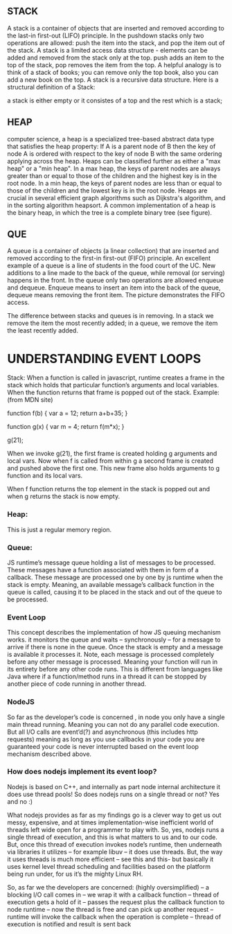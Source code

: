 
## STACK
A stack is a container of objects that are inserted and removed according to the last-in first-out (LIFO) principle. In the pushdown stacks only two operations are allowed: push the item into the stack, and pop the item out of the stack. A stack is a limited access data structure - elements can be added and removed from the stack only at the top. push adds an item to the top of the stack, pop removes the item from the top. A helpful analogy is to think of a stack of books; you can remove only the top book, also you can add a new book on the top.
A stack is a recursive data structure. Here is a structural definition of a Stack:

a stack is either empty or
it consistes of a top and the rest which is a stack;

## HEAP
computer science, a heap is a specialized tree-based abstract data type that satisfies the heap property: If A is a parent node of B then the key of node A is ordered with respect to the key of node B with the same ordering applying across the heap. Heaps can be classified further as either a "max heap" or a "min heap". In a max heap, the keys of parent nodes are always greater than or equal to those of the children and the highest key is in the root node. In a min heap, the keys of parent nodes are less than or equal to those of the children and the lowest key is in the root node. Heaps are crucial in several efficient graph algorithms such as Dijkstra's algorithm, and in the sorting algorithm heapsort. A common implementation of a heap is the binary heap, in which the tree is a complete binary tree (see figure).

## QUE

A queue is a container of objects (a linear collection) that are inserted and removed according to the first-in first-out (FIFO) principle. An excellent example of a queue is a line of students in the food court of the UC. New additions to a line made to the back of the queue, while removal (or serving) happens in the front. In the queue only two operations are allowed enqueue and dequeue. Enqueue means to insert an item into the back of the queue, dequeue means removing the front item. The picture demonstrates the FIFO access.

The difference between stacks and queues is in removing. In a stack we remove the item the most recently added; in a queue, we remove the item the least recently added.


# UNDERSTANDING EVENT LOOPS

Stack:
When a function is called in javascript, runtime creates a frame in the stack which holds that particular function’s arguments and local variables. When the function returns that frame is popped out of the stack. Example: (from MDN site)

function f(b) {
var a = 12;
return a+b+35;
}

function g(x) {
var m = 4;
return f(m*x);
}

g(21);

When we invoke g(21), the first frame is created holding g arguments and local vars. Now when f is called from within g a second frame is created and pushed above the first one. This new frame also holds arguments to g function and its local vars.

When f function returns the top element in the stack is popped out and when g returns the stack is now empty.

### Heap:
This is just a regular memory region.

### Queue:
JS runtime’s message queue holding a list of messages to be processed. These messages have a function associated with them in form of a callback. These message are processed one by one by js runtime when the stack is empty. Meaning, an available message’s callback function in the queue is called, causing it to be placed in the stack and out of the queue to be processed.

### Event Loop
This concept describes the implementation of how JS queuing mechanism works. it monitors the queue and waits – synchronously – for a message to arrive if there is none in the queue. Once the stack is empty and a message is available it processes it. Note, each message is processed completely before any other message is processed. Meaning your function will run in its entirety before any other code runs. This is different from languages like Java where if a function/method runs in a thread it can be stopped by another piece of code running in another thread.

### NodeJS
So far as the developer’s code is concerned , in node you only have a single main thread running. Meaning you can not do any parallel code execution. But all I/O calls are event’d(?) and asynchronous (this includes http requests) meaning as long as you use callbacks in your code you are guaranteed your code is never interrupted based on the event loop mechanism described above.

### How does nodejs implement its event loop?
Nodejs is based on C++, and internally as part node internal architecture it does use thread pools!
So does nodejs runs on a single thread or not? Yes and no :)

What nodejs provides as far as my findings go is a clever way to get us out messy, expensive, and at times implementation-wise inefficient world of threads left wide open for a programmer to play with. So, yes, nodejs runs a single thread of execution, and this is what matters to us and to our code. But, once this thread of execution invokes node’s runtime, then underneath via libraries it utilizes – for example libuv – it does use threads. But, the way it uses threads is much more efficient – see this and this- but basically it uses kernel level thread scheduling and facilities based on the platform being run under, for us it’s the mighty Linux RH.

So, as far we the developers are concerned: (highly oversimplified)
– a blocking I/O call comes in
– we wrap it with a callback function
– thread of execution gets a hold of it
– passes the request plus the callback function to node runtime
– now the thread is free and can pick up another request
– runtime will invoke the callback when the operation is complete
– thread of execution is notified and result is sent back
